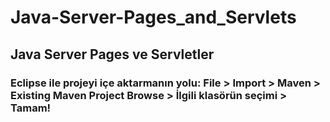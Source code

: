 # Java-Server-Pages_and_Servlets
## Java Server Pages ve Servletler

### Eclipse ile projeyi içe aktarmanın yolu: File > Import > Maven > Existing Maven Project Browse > İlgili klasörün seçimi > Tamam!
